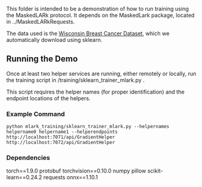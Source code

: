 This folder is intended to be a demonstration of how to run training using the MaskedLARk protocol. It depends on the MaskedLark package, located in ../MaskedLARkRequests.

The data used is the [Wisconsin Breast Cancer Dataset](https://archive-beta.ics.uci.edu/ml/datasets/breast+cancer+wisconsin+diagnostic), which we automatically download using sklearn.

## Running the Demo

Once at least two helper services are running, either remotely or locally, run the training script in /training/sklearn_trainer_mlark.py .

This script requires the helper names (for proper identification) and the endpoint locations of the helpers.

### Example Command

```buildoutcfg
python mlark_training/sklearn_trainer_mlark.py --helpernames helpername0 helpername1 --helperendpoints http://localhost:7071/api/GradientHelper http://localhost:7072/api/GradientHelper
```


### Dependencies

torch==1.9.0
protobuf
torchvision==0.10.0
numpy
pillow
scikit-learn==0.24.2
requests
onnx==1.10.1
